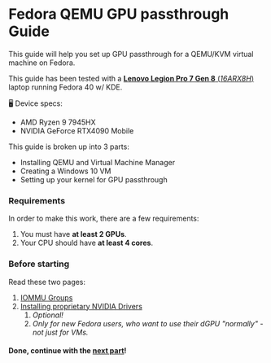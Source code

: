 # Fedora QEMU GPU passthrough Guide
This guide will help you set up GPU passthrough for a QEMU/KVM virtual machine on Fedora.

This guide has been tested with a [**Lenovo Legion Pro 7 Gen 8** (*16ARX8H*)](https://psref.lenovo.com/Product/Legion/Legion_Pro_7_16ARX8H) laptop running Fedora 40 w/ KDE.

🖥️ Device specs:
- AMD Ryzen 9 7945HX
- NVIDIA GeForce RTX4090 Mobile

This guide is broken up into 3 parts:
- Installing QEMU and Virtual Machine Manager
- Creating a Windows 10 VM
- Setting up your kernel for GPU passthrough

### Requirements
In order to make this work, there are a few requirements:
1. You must have **at least 2 GPUs**.
2. Your CPU should have **at least 4 cores**.

### Before starting
Read these two pages:
1. [IOMMU Groups](IOMMU_GROUPS.md)
2. [Installing proprietary NVIDIA Drivers](NVIDIA_DRIVERS.md)
	1. *Optional!*
	2. *Only for new Fedora users, who want to use their dGPU "normally" - not just for VMs.*

#### Done, continue with the [next part](VIRTUALIZATION_SETUP.md)!